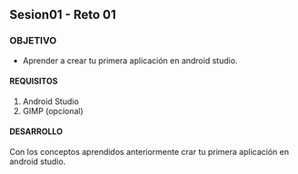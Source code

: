 ## Sesion01 - Reto 01

### OBJETIVO 
 - Aprender a crear tu primera aplicación en android studio.

#### REQUISITOS 
1. Android Studio
2. GIMP (opcional)


#### DESARROLLO
 Con los conceptos aprendidos anteriormente crar tu primera aplicación en android studio. 
   